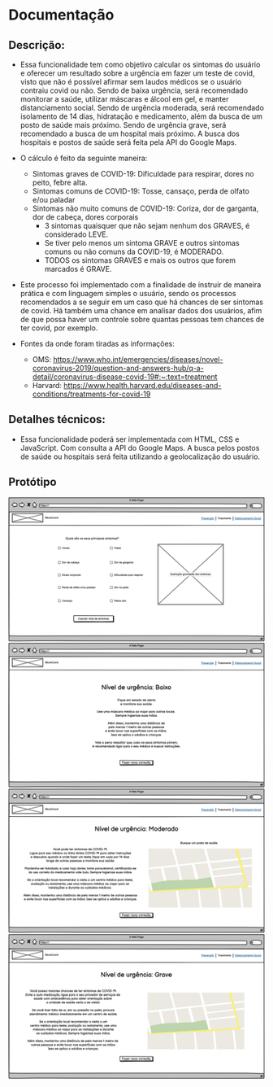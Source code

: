 # Documentação
## Descrição:

* Essa funcionalidade tem como objetivo calcular os sintomas do usuário e oferecer um resultado sobre a urgência em fazer um teste de covid, visto que não é possível afirmar sem laudos médicos se o usuário contraiu covid ou não. Sendo de baixa urgência, será recomendado monitorar a saúde, utilizar máscaras e álcool em gel, e manter distanciamento social. Sendo de urgência moderada, será recomendado isolamento de 14 dias, hidratação e medicamento, além da busca de um posto de saúde mais próximo. Sendo de urgência grave, será recomendado a busca de um hospital mais próximo. A busca dos hospitais e postos de saúde será feita pela API do Google Maps.
* O cálculo é feito da seguinte maneira:
  * Sintomas graves de COVID-19: Dificuldade para respirar, dores no peito, febre alta.
  * Sintomas comuns de COVID-19: Tosse, cansaço, perda de olfato e/ou paladar
  * Sintomas não muito comuns de COVID-19: Coriza, dor de garganta, dor de cabeça, dores corporais
    * 3 sintomas quaisquer que não sejam nenhum dos GRAVES, é considerado LEVE.
    * Se tiver pelo menos um sintoma GRAVE e outros sintomas comuns ou não comuns da COVID-19, é MODERADO.
    * TODOS os sintomas GRAVES e mais os outros que forem marcados é GRAVE.

* Este processo foi implementado com a finalidade de instruir de maneira prática e com linguagem simples o usuário, sendo os processos recomendados a se seguir em um caso que há chances de ser sintomas de covid. Há também uma chance em analisar dados dos usuários, afim de que possa haver um controle sobre quantas pessoas tem chances de ter covid, por exemplo.

* Fontes da onde foram tiradas as informações:
  * OMS: https://www.who.int/emergencies/diseases/novel-coronavirus-2019/question-and-answers-hub/q-a-detail/coronavirus-disease-covid-19#:~:text=treatment
  * Harvard: https://www.health.harvard.edu/diseases-and-conditions/treatments-for-covid-19

## Detalhes técnicos:
* Essa funcionalidade poderá ser implementada com HTML, CSS e JavaScript. Com consulta a API do Google Maps.
A busca pelos postos de saúde ou hospitais será feita utilizando a geolocalização do usuário. 

## Protótipo
![Exemplo das telas de sintomas](sintomas_calculo.png)
![Exemplo sintomas leves](sintomas_leve.png)
![Exemplo sintomas moderados](sintomas_moderado.png)
![Exemplo sintomas graves](sintomas_grave.png)
